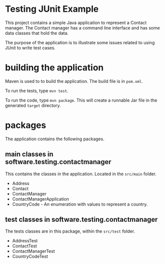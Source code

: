 # Testing JUnit Example
This project contains a simple Java application to represent a Contact manager. The Contact manager has a command line interface and has some data classes that hold the data. 

The purpose of the application is to illustrate some issues related to using JUnit to write test cases. 

# building the application
Maven is used to to build the application. The build file is in `pom.xml`. 

To run the tests, type `mvn test`. 

To run the code, type `mvn package`. This will create a runnable Jar file in the generated `target` directory. 

# packages 
The application contains the following packages. 

## main classes in software.testing.contactmanager 
This contains the classes in the application. Located in the `src/main` folder.

* Address 
* Contact
* ContactManager
* ContactManagerApplication
* CountryCode - An enumeration with values to represent a country.

## test classes in software.testing.contactmanager
The tests classes are in this package, within the `src/test` folder.

* AddressTest 
* ContactTest
* ContactManagerTest
* CountryCodeTest


